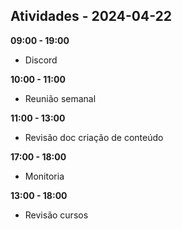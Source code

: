 ## Atividades - 2024-04-22

**09:00 - 19:00**

* Discord

**10:00 - 11:00**

* Reunião semanal

**11:00 - 13:00**

* Revisão doc criação de conteúdo

**17:00 - 18:00**

* Monitoria 

**13:00 - 18:00**

* Revisão cursos 



